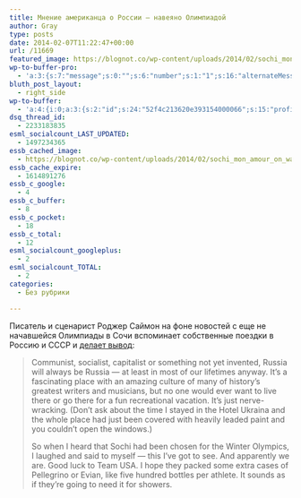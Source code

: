 ```yaml
---
title: Мнение американца о России — навеяно Олимпиадой
author: Gray
type: posts
date: 2014-02-07T11:22:47+00:00
url: /11669
featured_image: https://blognot.co/wp-content/uploads/2014/02/sochi_mon_amour_on_wall_2-6-14-2.jpg
wp-to-buffer-pro:
  - 'a:3:{s:7:"message";s:0:"";s:6:"number";s:1:"1";s:16:"alternateMessage";s:0:"";}'
bluth_post_layout:
  - right_side
wp-to-buffer:
  - 'a:4:{i:0;a:3:{s:2:"id";s:24:"52f4c213620e393154000066";s:15:"profile_service";s:8:"facebook";s:10:"created_at";i:1391772179;}i:1;a:3:{s:2:"id";s:24:"52f4c214620e393154000067";s:15:"profile_service";s:7:"twitter";s:10:"created_at";i:1391772180;}i:2;a:3:{s:2:"id";s:24:"52f4c214620e393154000068";s:15:"profile_service";s:8:"linkedin";s:10:"created_at";i:1391772180;}i:3;a:3:{s:2:"id";s:24:"52f4c215620e393154000069";s:15:"profile_service";s:8:"facebook";s:10:"created_at";i:1391772181;}}'
dsq_thread_id:
  - 2233183835
esml_socialcount_LAST_UPDATED:
  - 1497234365
essb_cached_image:
  - https://blognot.co/wp-content/uploads/2014/02/sochi_mon_amour_on_wall_2-6-14-2.jpg
essb_cache_expire:
  - 1614891276
essb_c_google:
  - 4
essb_c_buffer:
  - 8
essb_c_pocket:
  - 18
essb_c_total:
  - 12
esml_socialcount_googleplus:
  - 2
esml_socialcount_TOTAL:
  - 2
categories:
  - Без рубрики

---
```








Писатель и сценарист Роджер Саймон на фоне новостей с еще не начавшейся Олимпиады в Сочи вспоминает собственные поездки в Россию и СССР и <a href="http://pjmedia.com/rogerlsimon/2014/02/06/sochi-mon-amour/?singlepage=true" target="_blank">делает вывод</a>:

> Communist, socialist, capitalist or something not yet invented, Russia will always be Russia — at least in most of our lifetimes anyway. It’s a fascinating place with an amazing culture of many of history’s greatest writers and musicians, but no one would ever want to live there or go there for a fun recreational vacation. It’s just nerve-wracking. (Don’t ask about the time I stayed in the Hotel Ukraina and the whole place had just been covered with heavily leaded paint and you couldn’t open the windows.)
> 
> So when I heard that Sochi had been chosen for the Winter Olympics, I laughed and said to myself — this I’ve got to see. And apparently we are. Good luck to Team USA. I hope they packed some extra cases of Pellegrino or Evian, like five hundred bottles per athlete. It sounds as if they’re going to need it for showers.